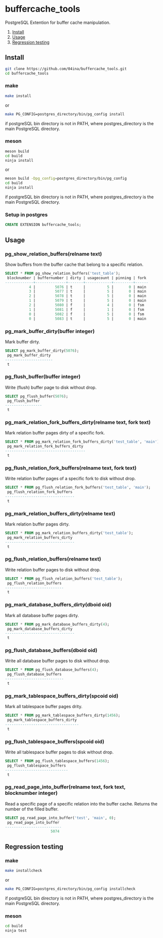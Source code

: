 # buffercache_tools
PostgreSQL Extention for buffer cache manipulation.

1. [Install](#install)
2. [Usage](#usage)
3. [Regression testing](#Regression-testing)

## Install  
```sh
git clone https://github.com/04ina/buffercache_tools.git   
cd buffercache_tools
```
### make
```sh
make install
```    
or 
```sh
make PG_CONFIG=postgres_directory/bin/pg_config install
```
if postgreSQL bin directory is not in PATH, where postgres_directory is the main PostgreSQL directory.  
### meson
```sh
meson build  
cd build  
ninja install
```
or
```sh  
meson build -Dpg_config=postgres_directory/bin/pg_config      
cd build  
ninja install
```
if postgreSQL bin directory is not in PATH, where postgres_directory is the main PostgreSQL directory.  
### Setup in postgres
```sql
CREATE EXTENSION buffercache_tools;
```
## Usage
### pg_show_relation_buffers(relname text) 
Show buffers from the buffer cache that belong to a specific relation.  
```sql
SELECT * FROM pg_show_relation_buffers('test_table');
 blocknumber | buffernumber | dirty | usagecount | pinning | fork 
-------------+--------------+-------+------------+---------+------
           4 |         5076 | t     |          5 |       0 | main
           3 |         5077 | t     |          5 |       0 | main
           2 |         5078 | t     |          5 |       0 | main
           1 |         5079 | t     |          5 |       0 | main
           2 |         5080 | f     |          4 |       0 | fsm
           1 |         5081 | f     |          1 |       0 | fsm
           0 |         5082 | f     |          5 |       0 | fsm
           0 |         5083 | t     |          5 |       0 | main
```
### pg_mark_buffer_dirty(buffer integer)
Mark buffer dirty.
```sql
SELECT pg_mark_buffer_dirty(5076);
 pg_mark_buffer_dirty 
----------------------
 t
```
### pg_flush_buffer(buffer integer)
Write (flush) buffer page to disk without drop.
```sql
SELECT pg_flush_buffer(5076);
 pg_flush_buffer 
-----------------
 t
```
### pg_mark_relation_fork_buffers_dirty(relname text, fork text)
Mark relation buffer pages dirty of a specific fork. 
```sql
SELECT * FROM pg_mark_relation_fork_buffers_dirty('test_table', 'main');
 pg_mark_relation_fork_buffers_dirty 
-------------------------------------
 t
```
### pg_flush_relation_fork_buffers(relname text, fork text)
Write relation buffer pages of a specific fork to disk without drop.
```sql
SELECT * FROM pg_flush_relation_fork_buffers('test_table', 'main');
 pg_flush_relation_fork_buffers 
--------------------------------
 t
```
### pg_mark_relation_buffers_dirty(relname text)
Mark relation buffer pages dirty.
```sql
SELECT * FROM pg_mark_relation_buffers_dirty('test_table');
 pg_mark_relation_buffers_dirty 
--------------------------------
 t
```
### pg_flush_relation_buffers(relname text)
Write relation buffer pages to disk without drop.
```sql
SELECT * FROM pg_flush_relation_buffers('test_table');
 pg_flush_relation_buffers 
---------------------------
 t
```
### pg_mark_database_buffers_dirty(dboid oid)
Mark all database buffer pages dirty.
```sql
SELECT * FROM pg_mark_database_buffers_dirty(4);
 pg_mark_database_buffers_dirty 
--------------------------------
 t
```
### pg_flush_database_buffers(dboid oid)
Write all database buffer pages to disk without drop.
```sql
SELECT * FROM pg_flush_database_buffers(4);
 pg_flush_database_buffers 
---------------------------
 t
```
### pg_mark_tablespace_buffers_dirty(spcoid oid)
Mark all tablespace buffer pages drity. 
```sql
SELECT * FROM pg_mark_tablespace_buffers_dirty(1456);
 pg_mark_tablespace_buffers_dirty 
----------------------------------
 t
```
### pg_flush_tablespace_buffers(spcoid oid)
Write all tablespace buffer pages to disk without drop.
```sql
SELECT * FROM pg_flush_tablespace_buffers(1456);
 pg_flush_tablespace_buffers 
-----------------------------
 t
```
### pg_read_page_into_buffer(relname text, fork text, blocknumber integer)
Read a specific page of a specific relation into the buffer cache. Returns the number of the filled buffer.
```sql
SELECT pg_read_page_into_buffer('test', 'main', 0);
 pg_read_page_into_buffer 
--------------------------
                     5074
```
## Regression testing  
### make  
```sh
make installcheck    
```
or
```sh
make PG_CONFIG=postgres_directory/bin/pg_config installcheck
```
if postgreSQL bin directory is not in PATH, where postgres_directory is the main PostgreSQL directory. 
### meson  
```sh
cd build  
ninja test  
```


